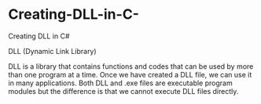 # Creating-DLL-in-C-
Creating DLL in C#

DLL (Dynamic Link Library)

DLL is a library that contains functions and codes that can be used by more than one program at a time. Once we have created a DLL file, we can use it in many applications. Both DLL and .exe files are executable program modules but the difference is that we cannot execute DLL files directly.
